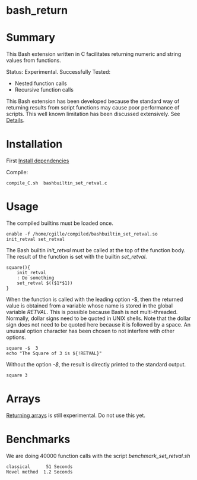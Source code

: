 # bash_return

# Summary

This  Bash extension written in C facilitates returning numeric and string values from functions.

Status: Experimental. Successfully Tested:

 - Nested function calls
 - Recursive function calls



This Bash extension has been developed because the standard way of returning results from script functions may  cause poor performance of scripts.
This well known limitation has been discussed extensively. See  [Details](./motivation.md).

# Installation

First [Install dependencies](./INSTALL_DEPENDENCIES.md)

Compile:

    compile_C.sh  bashbuiltin_set_retval.c

# Usage

The compiled builtins must be loaded once.

    enable -f /home/cgille/compiled/bashbuiltin_set_retval.so   init_retval set_retval

The Bash builtin *init_retval* must be called at the top of the function body.
The result of the function is set  with the builtin *set_retval*.

    square(){
        init_retval
        : Do something
        set_retval $(($1*$1))
    }

When the function is called with the leading option -$, then the returned value is obtained from a
variable whose name is stored in the global variable *RETVAL*.  This is possible because Bash is not
multi-threaded. Normally, dollar signs need to be quoted in UNIX shells. Note that the dollar sign does not need to be quoted here because it is followed by
a space. An unusual option character has been chosen to not interfere with other options.

    square -$  3
    echo "The Square of 3 is ${!RETVAL}"

Without the option *-$*, the result is directly printed to the standard output.

    square 3


# Arrays

[Returning arrays](./arrays.md) is still experimental. Do not use this yet.


# Benchmarks

We are doing 40000 function calls with the script *benchmark_set_retval.sh*

    classical      51 Seconds
    Novel method  1.2 Seconds
